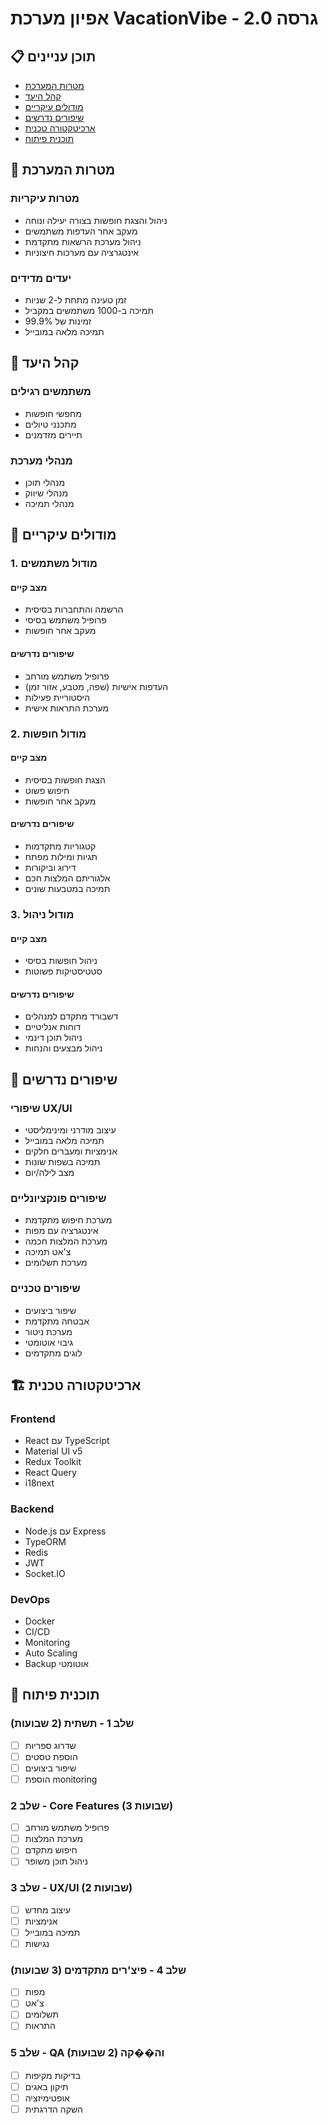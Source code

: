 # אפיון מערכת VacationVibe - גרסה 2.0

## 📋 תוכן עניינים
- [מטרות המערכת](#מטרות-המערכת)
- [קהל היעד](#קהל-היעד)
- [מודולים עיקריים](#מודולים-עיקריים)
- [שיפורים נדרשים](#שיפורים-נדרשים)
- [ארכיטקטורה טכנית](#ארכיטקטורה-טכנית)
- [תוכנית פיתוח](#תוכנית-פיתוח)

## 🎯 מטרות המערכת
### מטרות עיקריות
- ניהול והצגת חופשות בצורה יעילה ונוחה
- מעקב אחר העדפות משתמשים
- ניהול מערכת הרשאות מתקדמת
- אינטגרציה עם מערכות חיצוניות

### יעדים מדידים
- זמן טעינה מתחת ל-2 שניות
- תמיכה ב-1000 משתמשים במקביל
- זמינות של 99.9%
- תמיכה מלאה במובייל

## 👥 קהל היעד
### משתמשים רגילים
- מחפשי חופשות
- מתכנני טיולים
- תיירים מזדמנים

### מנהלי מערכת
- מנהלי תוכן
- מנהלי שיווק
- מנהלי תמיכה

## 🔧 מודולים עיקריים

### 1. מודול משתמשים
#### מצב קיים
- הרשמה והתחברות בסיסית
- פרופיל משתמש בסיסי
- מעקב אחר חופשות

#### שיפורים נדרשים
- פרופיל משתמש מורחב
- העדפות אישיות (שפה, מטבע, אזור זמן)
- היסטוריית פעילות
- מערכת התראות אישית

### 2. מודול חופשות
#### מצב קיים
- הצגת חופשות בסיסית
- חיפוש פשוט
- מעקב אחר חופשות

#### שיפורים נדרשים
- קטגוריות מתקדמות
- תגיות ומילות מפתח
- דירוג וביקורות
- אלגוריתם המלצות חכם
- תמיכה במטבעות שונים

### 3. מודול ניהול
#### מצב קיים
- ניהול חופשות בסיסי
- סטטיסטיקות פשוטות

#### שיפורים נדרשים
- דשבורד מתקדם למנהלים
- דוחות אנליטיים
- ניהול תוכן דינמי
- ניהול מבצעים והנחות

## 🔄 שיפורים נדרשים

### שיפורי UX/UI
- עיצוב מודרני ומינימליסטי
- תמיכה מלאה במובייל
- אנימציות ומעברים חלקים
- תמיכה בשפות שונות
- מצב לילה/יום

### שיפורים פונקציונליים
- מערכת חיפוש מתקדמת
- אינטגרציה עם מפות
- מערכת המלצות חכמה
- צ'אט תמיכה
- מערכת תשלומים

### שיפורים טכניים
- שיפור ביצועים
- אבטחה מתקדמת
- מערכת ניטור
- גיבוי אוטומטי
- לוגים מתקדמים

## 🏗️ ארכיטקטורה טכנית

### Frontend
- React עם TypeScript
- Material UI v5
- Redux Toolkit
- React Query
- i18next

### Backend
- Node.js עם Express
- TypeORM
- Redis
- JWT
- Socket.IO

### DevOps
- Docker
- CI/CD
- Monitoring
- Auto Scaling
- Backup אוטומטי

## 📅 תוכנית פיתוח

### שלב 1 - תשתית (2 שבועות)
- [ ] שדרוג ספריות
- [ ] הוספת טסטים
- [ ] שיפור ביצועים
- [ ] הוספת monitoring

### שלב 2 - Core Features (3 שבועות)
- [ ] פרופיל משתמש מורחב
- [ ] מערכת המלצות
- [ ] חיפוש מתקדם
- [ ] ניהול תוכן משופר

### שלב 3 - UX/UI (2 שבועות)
- [ ] עיצוב מחדש
- [ ] אנימציות
- [ ] תמיכה במובייל
- [ ] נגישות

### שלב 4 - פיצ'רים מתקדמים (3 שבועות)
- [ ] מפות
- [ ] צ'אט
- [ ] תשלומים
- [ ] התראות

### שלב 5 - QA וה��קה (2 שבועות)
- [ ] בדיקות מקיפות
- [ ] תיקון באגים
- [ ] אופטימיזציה
- [ ] השקה הדרגתית 